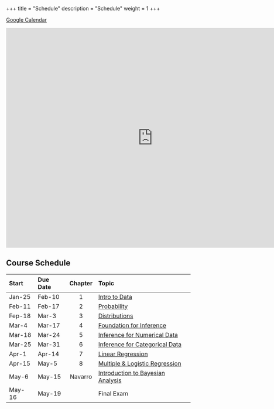 +++
title = "Schedule"
description = "Schedule"
weight = 1
+++

[Google Calendar](https://calendar.google.com/calendar?cid=OHFmdjdicWc4ZmxuZG5sODdvbW9lcXA4bmdAZ3JvdXAuY2FsZW5kYXIuZ29vZ2xlLmNvbQ)


<iframe src="https://calendar.google.com/calendar?cid=OHFmdjdicWc4ZmxuZG5sODdvbW9lcXA4bmdAZ3JvdXAuY2FsZW5kYXIuZ29vZ2xlLmNvbQ" style="border: 0" width="800" height="600" frameborder="0" scrolling="no"></iframe>


## Course Schedule

Start  | Due Date | Chapter | Topic                              
:------|:---------|:-------:|:-----------------------------------
Jan-25 | Feb-10   | 1       | [Intro to Data](/chapters/chapter1)
Feb-11 | Feb-17   | 2       | [Probability](/chapters/chapter2)
Fep-18 | Mar-3    | 3       | [Distributions](/chapters/chapter3)
Mar-4  | Mar-17   | 4       | [Foundation for Inference](/chapters/chapter4)
Mar-18 | Mar-24   | 5       | [Inference for Numerical Data](/chapters/chapter5)
Mar-25 | Mar-31   | 6       | [Inference for Categorical Data](/chapters/chapter6)
Apr-1  | Apr-14   | 7       | [Linear Regression](/chapters/chapter7)
Apr-15 | May-5    | 8       | [Multiple & Logistic Regression](/chapters/chapter8)
May-6  | May-15   | Navarro | [Introduction to Bayesian Analysis](/chapters/chapter9)
May-16 | May-19   |         | Final Exam


